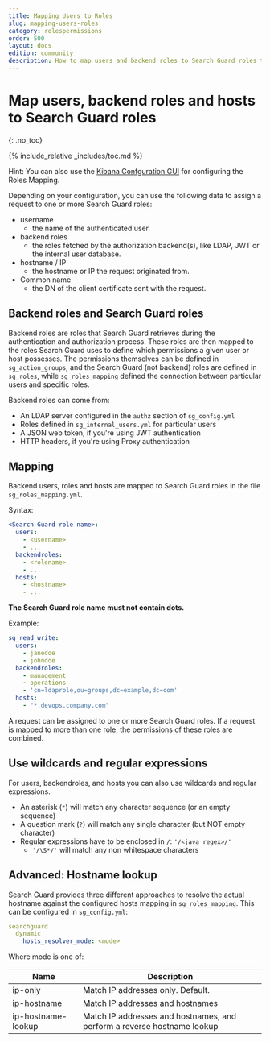 ```yaml
---
title: Mapping Users to Roles
slug: mapping-users-roles
category: rolespermissions
order: 500
layout: docs
edition: community
description: How to map users and backend roles to Search Guard roles to implement flexible access control to an Elasticsearch cluster.
---
```

<!---
Copyright 2017 floragunn GmbH
-->
# Map users, backend roles and hosts to Search Guard roles
{: .no_toc}

{% include_relative _includes/toc.md %}

Hint: You can also use the [Kibana Confguration GUI](kibana_config_gui.md) for configuring the Roles Mapping.

Depending on your configuration, you can use the following data to assign a request to one or more Search Guard roles:

* username
  * the name of the authenticated user.
* backend roles
  * the roles fetched by the authorization backend(s), like LDAP, JWT or the internal user database.
* hostname / IP
  * the hostname or IP the request originated from.
* Common name
  * the DN of the client certificate sent with the request.

## Backend roles and Search Guard roles

Backend roles are roles that Search Guard retrieves during the authentication and authorization process. These roles are then mapped to the roles Search Guard uses to define which permissions a given user or host possesses. The permissions themselves can be defined in `sg_action_groups`, and the Search Guard (not backend) roles are defined in `sg_roles`, while `sg_roles_mapping` defined the connection between particular users and specific roles. 

Backend roles can come from:

* An LDAP server configured in the `authz` section of `sg_config.yml`
* Roles defined in `sg_internal_users.yml` for particular users
* A JSON web token, if you're using JWT authentication
* HTTP headers, if you're using Proxy authentication

## Mapping

Backend users, roles and hosts are mapped to Search Guard roles in the file `sg_roles_mapping.yml`.

Syntax:

```yaml
<Search Guard role name>:
  users:
    - <username>
    - ...
  backendroles:
    - <rolename>
    - ...
  hosts:
    - <hostname>
    - ...
```

**The Search Guard role name must not contain dots.**

Example:

```yaml
sg_read_write:
  users:
    - janedoe
    - johndoe
  backendroles:
    - management
    - operations
    - 'cn=ldaprole,ou=groups,dc=example,dc=com'
  hosts:
    - "*.devops.company.com"
```

A request can be assigned to one or more Search Guard roles. If a request is mapped to more than one role, the permissions of these roles are combined.

## Use wildcards and regular expressions

For users, backendroles, and hosts you can also use wildcards and regular expressions.

* An asterisk (`*`) will match any character sequence (or an empty sequence)
* A question mark (`?`) will match any single character (but NOT empty character)
* Regular expressions have to be enclosed in `/`: `'/<java regex>/'`
  * `'/\S*/'` will match any non whitespace characters

## Advanced: Hostname lookup

Search Guard provides three different approaches to resolve the actual hostname against the configured hosts mapping in `sg_roles_mapping`. This can be configured in `sg_config.yml`:

```yaml
searchguard
  dynamic
    hosts_resolver_mode: <mode>
```

Where mode is one of:

| Name | Description |
|---|---|
| ip-only | Match IP addresses only. Default. |
| ip-hostname | Match IP addresses and hostnames |
| ip-hostname-lookup | Match IP addresses and hostnames, and perform a reverse hostname lookup |



